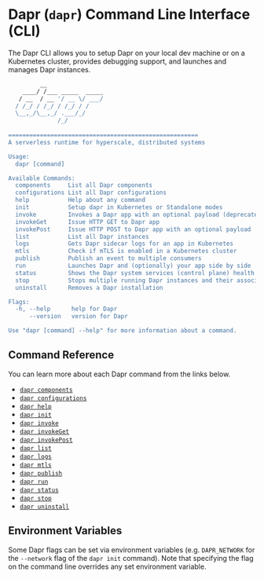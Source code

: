 # Dapr (`dapr`) Command Line Interface (CLI)

The Dapr CLI allows you to setup Dapr on your local dev machine or on a Kubernetes cluster, provides debugging support, and launches and manages Dapr instances.

```bash
         __                
    ____/ /___ _____  _____
   / __  / __ '/ __ \/ ___/
  / /_/ / /_/ / /_/ / /    
  \__,_/\__,_/ .___/_/     
              /_/            
                                                                           
======================================================
A serverless runtime for hyperscale, distributed systems

Usage:
  dapr [command]

Available Commands:
  components     List all Dapr components
  configurations List all Dapr configurations
  help           Help about any command
  init           Setup dapr in Kubernetes or Standalone modes
  invoke         Invokes a Dapr app with an optional payload (deprecated, use invokePost)
  invokeGet      Issue HTTP GET to Dapr app
  invokePost     Issue HTTP POST to Dapr app with an optional payload
  list           List all Dapr instances
  logs           Gets Dapr sidecar logs for an app in Kubernetes
  mtls           Check if mTLS is enabled in a Kubernetes cluster
  publish        Publish an event to multiple consumers
  run            Launches Dapr and (optionally) your app side by side
  status         Shows the Dapr system services (control plane) health status.
  stop           Stops multiple running Dapr instances and their associated apps
  uninstall      Removes a Dapr installation

Flags:
  -h, --help      help for Dapr
      --version   version for Dapr

Use "dapr [command] --help" for more information about a command.
```

## Command Reference

You can learn more about each Dapr command from the links below.

 - [`dapr components`](dapr-components.md)
 - [`dapr configurations`](dapr-configurations.md)
 - [`dapr help`](dapr-help.md)
 - [`dapr init`](dapr-init.md)
 - [`dapr invoke`](dapr-invoke.md)
 - [`dapr invokeGet`](dapr-invokeGet.md)
 - [`dapr invokePost`](dapr-invokePost.md)
 - [`dapr list`](dapr-list.md)
 - [`dapr logs`](dapr-logs.md)
 - [`dapr mtls`](dapr-mtls.md)
 - [`dapr publish`](dapr-publish.md)
 - [`dapr run`](dapr-run.md)
 - [`dapr status`](dapr-status.md)
 - [`dapr stop`](dapr-stop.md)
 - [`dapr uninstall`](dapr-uninstall.md)

## Environment Variables

Some Dapr flags can be set via environment variables (e.g. `DAPR_NETWORK` for the `--network` flag of the `dapr init` command). Note that specifying the flag on the command line overrides any set environment variable.